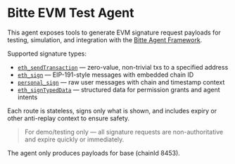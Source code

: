 # Bitte EVM Test Agent

This agent exposes tools to generate EVM signature request payloads for testing, simulation, and integration with the [Bitte Agent Framework](https://docs.bitte.ai).

Supported signature types:

- [`eth_sendTransaction`](https://ethereum.org/en/developers/docs/apis/json-rpc/#eth_sendtransaction) — zero-value, non-trivial txs to a specified address
- [`eth_sign`](https://eips.ethereum.org/EIPS/eip-191) — EIP-191-style messages with embedded chain ID
- [`personal_sign`](https://github.com/MetaMask/metamask-extension/issues/3763) — raw user messages with chain and timestamp context
- [`eth_signTypedData`](https://eips.ethereum.org/EIPS/eip-712) — structured data for permission grants and agent intents

Each route is stateless, signs only what is shown, and includes expiry or other anti-replay context to ensure safety.

> For demo/testing only — all signature requests are non-authoritative and expire quickly or immediately.

The agent only produces payloads for base (chainId 8453).
